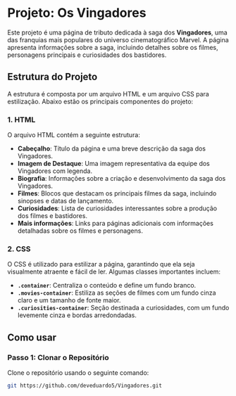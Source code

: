 # Projeto: Os Vingadores

Este projeto é uma página de tributo dedicada à saga dos **Vingadores**, uma das franquias mais populares do universo cinematográfico Marvel. A página apresenta informações sobre a saga, incluindo detalhes sobre os filmes, personagens principais e curiosidades dos bastidores.

## Estrutura do Projeto

A estrutura é composta por um arquivo HTML e um arquivo CSS para estilização. Abaixo estão os principais componentes do projeto:

### 1. HTML

O arquivo HTML contém a seguinte estrutura:

- **Cabeçalho**: Título da página e uma breve descrição da saga dos Vingadores.
- **Imagem de Destaque**: Uma imagem representativa da equipe dos Vingadores com legenda.
- **Biografia**: Informações sobre a criação e desenvolvimento da saga dos Vingadores.
- **Filmes**: Blocos que destacam os principais filmes da saga, incluindo sinopses e datas de lançamento.
- **Curiosidades**: Lista de curiosidades interessantes sobre a produção dos filmes e bastidores.
- **Mais informações**: Links para páginas adicionais com informações detalhadas sobre os filmes e personagens.

### 2. CSS

O CSS é utilizado para estilizar a página, garantindo que ela seja visualmente atraente e fácil de ler. Algumas classes importantes incluem:

- **`.container`**: Centraliza o conteúdo e define um fundo branco.
- **`.movies-container`**: Estiliza as seções de filmes com um fundo cinza claro e um tamanho de fonte maior.
- **`.curiosities-container`**: Seção destinada a curiosidades, com um fundo levemente cinza e bordas arredondadas.

## Como usar

### Passo 1: Clonar o Repositório

Clone o repositório usando o seguinte comando:

```bash
git https://github.com/deveduardo5/Vingadores.git

```